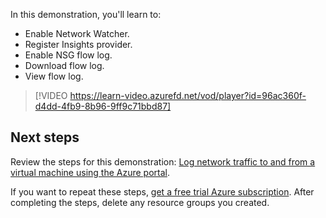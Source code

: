 In this demonstration, you'll learn to:

- Enable Network Watcher.
- Register Insights provider.
- Enable NSG flow log.
- Download flow log.
- View flow log.

>[!VIDEO https://learn-video.azurefd.net/vod/player?id=96ac360f-d4dd-4fb9-8b96-9ff9c71bbd87] 

## Next steps

Review the steps for this demonstration: [Log network traffic to and from a virtual machine using the Azure portal](https://aka.ms/network-watcher-nsg-flow-logging-portal?azure-portal=true).

If you want to repeat these steps, [get a free trial Azure subscription](https://azure.microsoft.com/free/?azure-portal=true). After completing the steps, delete any resource groups you created.
